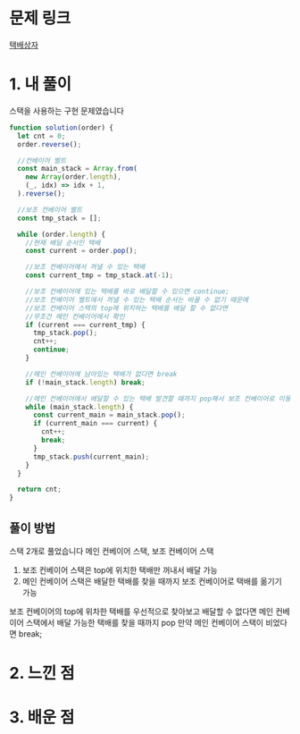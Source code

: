 # 문제 링크

[택배상자](https://school.programmers.co.kr/learn/courses/30/lessons/131704)

# 1. 내 풀이

스택을 사용하는 구현 문제였습니다

```js
function solution(order) {
  let cnt = 0;
  order.reverse();

  //컨베이어 벨트
  const main_stack = Array.from(
    new Array(order.length),
    (_, idx) => idx + 1,
  ).reverse();

  //보조 컨베이어 벨트
  const tmp_stack = [];

  while (order.length) {
    //현재 배달 순서인 택배
    const current = order.pop();

    //보조 컨베이어에서 꺼낼 수 있는 택배
    const current_tmp = tmp_stack.at(-1);

    //보조 컨베이어에 있는 택배를 바로 배달할 수 있으면 continue;
    //보조 컨베이어 벨트에서 꺼낼 수 있는 택배 순서는 바꿀 수 없기 때문에
    //보조 컨베이어 스택의 top에 위치하는 택배를 배달 할 수 없다면
    //무조건 메인 컨베이어에서 확인
    if (current === current_tmp) {
      tmp_stack.pop();
      cnt++;
      continue;
    }

    //메인 컨베이어에 남아있는 택배가 없다면 break
    if (!main_stack.length) break;

    //메인 컨베이어에서 배달할 수 있는 택배 발견할 때까지 pop해서 보조 컨베이어로 이동
    while (main_stack.length) {
      const current_main = main_stack.pop();
      if (current_main === current) {
        cnt++;
        break;
      }
      tmp_stack.push(current_main);
    }
  }

  return cnt;
}
```

## 풀이 방법

스택 2개로 풀었습니다
메인 컨베이어 스택, 보조 컨베이어 스택

1. 보조 컨베이어 스택은 top에 위치한 택배만 꺼내서 배달 가능
2. 메인 컨베이어 스택은 배달한 택배를 찾을 때까지 보조 컨베이어로 택배를 옮기기 가능

보조 컨베이어의 top에 위차한 택배를 우선적으로 찾아보고
배달할 수 없다면
메인 컨베이어 스택에서 배달 가능한 택배를 찾을 때까지 pop
만약 메인 컨베이어 스택이 비었다면 break;

# 2. 느낀 점

# 3. 배운 점
